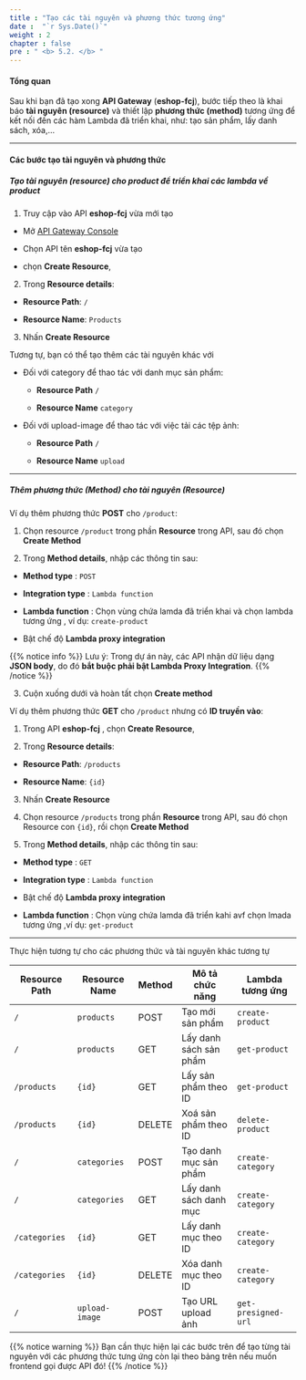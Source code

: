 ```yaml
---
title : "Tạo các tài nguyên và phương thức tương ứng"
date :  "`r Sys.Date()`" 
weight : 2
chapter : false
pre : " <b> 5.2. </b> "
---
```


#### Tổng quan

Sau khi bạn đã tạo xong **API Gateway** (**eshop-fcj**), bước tiếp theo là khai báo **tài nguyên (resource)** và thiết lập **phương thức (method)** tương ứng để kết nối đến các hàm Lambda đã triển khai, như: tạo sản phẩm, lấy danh sách, xóa,...

---

#### Các bước tạo tài nguyên và phương thức

##### **Tạo tài nguyên (resource) cho product để triển khai các lambda về product**

1. Truy cập vào API **eshop-fcj** vừa mới tạo

- Mở [API Gateway Console](https://console.aws.amazon.com/apigateway)

- Chọn API tên **eshop-fcj** vừa tạo

- chọn **Create Resource**,

2. Trong **Resource details**:

- **Resource Path**: `/`

- **Resource Name**: `Products`
   
3. Nhấn **Create Resource**


Tương tự, bạn có thể tạo thêm các tài nguyên khác với 

- Đối với category để thao tác với danh mục sản phẩm:
    - **Resource Path** `/`

    - **Resource Name** `category`

- Đối với upload-image để thao tác với việc tải các tệp ảnh:
    - **Resource Path** `/`

    - **Resource Name** `upload`

---

##### Thêm phương thức (Method) cho tài nguyên (Resource)

Ví dụ thêm phương thức **POST** cho `/product`:

1. Chọn resource `/product` trong phần **Resource** trong API, sau đó chọn **Create Method**

2. Trong **Method details**, nhập các thông tin sau:

- **Method type** : `POST`

- **Integration type** : `Lambda function`

- **Lambda function** : Chọn vùng chứa lamda đã triển khai và chọn lambda tương ứng ,  ví dụ: `create-product`

- Bật chế độ **Lambda proxy integration** 

{{% notice info %}}
Lưu ý: Trong dự án này, các API nhận dữ liệu dạng **JSON body**, do đó **bắt buộc phải bật Lambda Proxy Integration**.
{{% /notice %}}


3. Cuộn xuống dưới và hoàn tất chọn **Create method**


Ví dụ thêm phương thức **GET** cho `/product` nhưng có **ID truyền vào**:

1. Trong API **eshop-fcj** , chọn **Create Resource**,

2. Trong **Resource details**:

- **Resource Path**: `/products`

- **Resource Name**: `{id}`
   
3. Nhấn **Create Resource**

4. Chọn resource `/products` trong phần **Resource** trong API, sau đó chọn Resource con `{id}`, rồi chọn **Create Method**

5. Trong **Method details**, nhập các thông tin sau:

- **Method type** : `GET`

- **Integration type** : `Lambda function`

- Bật chế độ **Lambda proxy integration** 

- **Lambda function** : Chọn vùng chứa lamda đã triển kahi avf chọn lmada tương ứng ,ví dụ: `get-product`


---
Thực hiện tương tự cho các phương thức và tài nguyên khác tương tự 

| Resource Path        | Resource Name     | Method | Mô tả chức năng                | Lambda tương ứng         |
|----------------------|-------------------|--------|--------------------------------|--------------------------|
| `/`                  | `products`        | POST   | Tạo mới sản phẩm               | `create-product`         |
| `/`                  | `products`        | GET    | Lấy danh sách sản phẩm         | `get-product`            |
| `/products`          | `{id}`            | GET    | Lấy sản phẩm theo ID           | `get-product`            |
| `/products`          | `{id}`            | DELETE | Xoá sản phẩm theo ID           | `delete-product`         |
| `/`                  | `categories`      | POST   | Tạo danh mục sản phẩm          | `create-category`        |
| `/`                  | `categories`      | GET    | Lấy danh sách danh mục         | `create-category`        |
| `/categories`        | `{id}`            | GET    | Lấy danh mục theo ID           | `create-category`        |
| `/categories`        | `{id}`            | DELETE | Xóa danh mục theo ID           | `create-category`        |
| `/`                  | `upload-image`    | POST   | Tạo URL upload ảnh             | `get-presigned-url`      |


{{% notice warning %}}
Bạn cần thực hiện lại các bước trên để tạo từng tài nguyên với các phương thức tưng ứng còn lại theo bảng trên nếu muốn frontend gọi được API đó!
{{% /notice %}}


